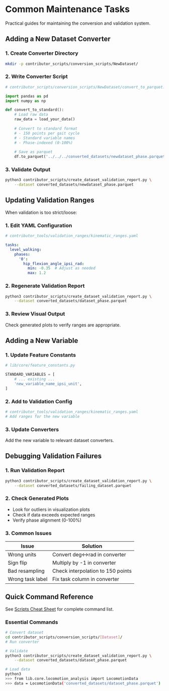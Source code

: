 # Common Maintenance Tasks

Practical guides for maintaining the conversion and validation system.

## Adding a New Dataset Converter

### 1. Create Converter Directory
```bash
mkdir -p contributor_scripts/conversion_scripts/NewDataset/
```

### 2. Write Converter Script
```python
# contributor_scripts/conversion_scripts/NewDataset/convert_to_parquet.py

import pandas as pd
import numpy as np

def convert_to_standard():
    # Load raw data
    raw_data = load_your_data()
    
    # Convert to standard format
    # - 150 points per gait cycle
    # - Standard variable names
    # - Phase-indexed (0-100%)
    
    # Save as parquet
    df.to_parquet('../../../converted_datasets/newdataset_phase.parquet')
```

### 3. Validate Output
```bash
python3 contributor_scripts/create_dataset_validation_report.py \
    --dataset converted_datasets/newdataset_phase.parquet
```

## Updating Validation Ranges

When validation is too strict/loose:

### 1. Edit YAML Configuration
```yaml
# contributor_tools/validation_ranges/kinematic_ranges.yaml

tasks:
  level_walking:
    phases:
      '0':
        hip_flexion_angle_ipsi_rad: 
          min: -0.35  # Adjust as needed
          max: 1.2
```

### 2. Regenerate Validation Report
```bash
python3 contributor_scripts/create_dataset_validation_report.py \
    --dataset converted_datasets/dataset_phase.parquet
```

### 3. Review Visual Output
Check generated plots to verify ranges are appropriate.

## Adding a New Variable

### 1. Update Feature Constants
```python
# lib/core/feature_constants.py

STANDARD_VARIABLES = [
    # ... existing ...
    'new_variable_name_ipsi_unit',
]
```

### 2. Add to Validation Config
```yaml
# contributor_tools/validation_ranges/kinematic_ranges.yaml
# Add ranges for the new variable
```

### 3. Update Converters
Add the new variable to relevant dataset converters.

## Debugging Validation Failures

### 1. Run Validation Report
```bash
python3 contributor_scripts/create_dataset_validation_report.py \
    --dataset converted_datasets/failing_dataset.parquet
```

### 2. Check Generated Plots
- Look for outliers in visualization plots
- Check if data exceeds expected ranges
- Verify phase alignment (0-100%)

### 3. Common Issues

| Issue | Solution |
|-------|----------|
| Wrong units | Convert deg↔rad in converter |
| Sign flip | Multiply by -1 in converter |
| Bad resampling | Check interpolation to 150 points |
| Wrong task label | Fix task column in converter |

## Quick Command Reference

See [Scripts Cheat Sheet](../reference/scripts_cheatsheet.md) for complete command list.

### Essential Commands
```bash
# Convert dataset
cd contributor_scripts/conversion_scripts/[Dataset]/
# Run converter

# Validate
python3 contributor_scripts/create_dataset_validation_report.py \
    --dataset converted_datasets/dataset_phase.parquet

# Load data
python3
>>> from lib.core.locomotion_analysis import LocomotionData
>>> data = LocomotionData('converted_datasets/dataset_phase.parquet')
```